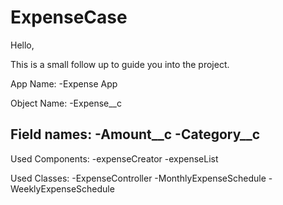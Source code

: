 # ExpenseCase

Hello, 

This is a small follow up to guide you into the project.

App Name:
-Expense App

Object Name:
-Expense__c

Field names:
-Amount__c
-Category__c
-

Used Components:
-expenseCreator
-expenseList

Used Classes:
-ExpenseController
-MonthlyExpenseSchedule
-WeeklyExpenseSchedule



